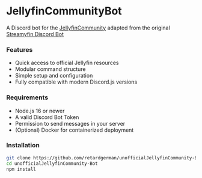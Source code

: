 # JellyfinCommunityBot

A Discord bot for the [JellyfinCommunity](https://www.reddit.com/r/JellyfinCommunity/) adapted from the original [Streamyfin Discord Bot](https://github.com/streamyfin/streamyfin-discord-bot)

### Features
- Quick access to official Jellyfin resources  
- Modular command structure  
- Simple setup and configuration  
- Fully compatible with modern Discord.js versions  

### Requirements
- Node.js 16 or newer  
- A valid Discord Bot Token  
- Permission to send messages in your server  
- (Optional) Docker for containerized deployment

### Installation
```bash
git clone https://github.com/retardgerman/unofficialJellyfinCommunity-Bot.git
cd unofficialJellyfinCommunity-Bot
npm install
